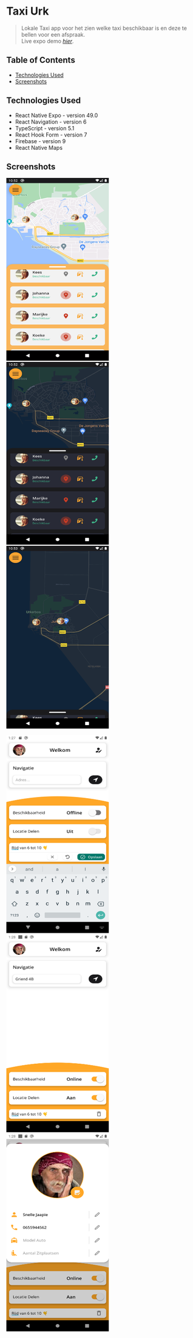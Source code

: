 # Taxi Urk
> Lokale Taxi app voor het zien welke taxi beschikbaar is en deze te bellen voor een afspraak.  
> Live expo demo [_hier_](https://expo.dev/@sjaakvanlenten/weatherApp).

## Table of Contents
* [Technologies Used](#technologies-used)
* [Screenshots](#screenshots)

## Technologies Used
- React Native Expo - version 49.0
- React Navigation - version 6
- TypeScript - version 5.1
- React Hook Form - version 7
- Firebase - version 9
- React Native Maps

## Screenshots
<p float="left">
<img src="./screenshots/client-light.png" width="270" height="480">
<img src="./screenshots/client-dark.png" width="270" height="480">
<img src="./screenshots/client-dark-full-map.png" width="270" height="480">
</p>


<p float="left">
<img src="./screenshots/Driver-edit-status_text.png" width="270" height="520">
<img src="./screenshots/driver.png" width="270" height="520">
<img src="./screenshots/driver-profile.png" width="270" height="520">
</p>

